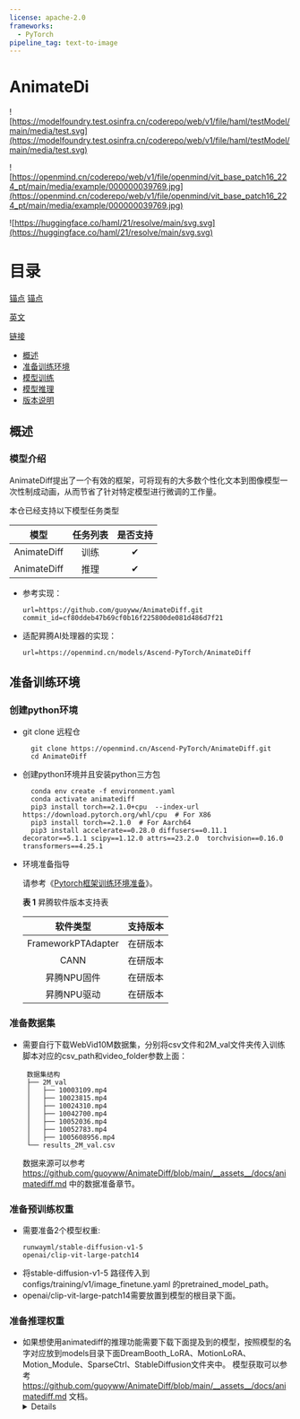 ```yaml
---
license: apache-2.0
frameworks:
  - PyTorch
pipeline_tag: text-to-image
---
```



# AnimateDi

![https://modelfoundry.test.osinfra.cn/coderepo/web/v1/file/haml/testModel/main/media/test.svg](https://modelfoundry.test.osinfra.cn/coderepo/web/v1/file/haml/testModel/main/media/test.svg)

![https://openmind.cn/coderepo/web/v1/file/openmind/vit_base_patch16_224_pt/main/media/example/000000039769.jpg](https://openmind.cn/coderepo/web/v1/file/openmind/vit_base_patch16_224_pt/main/media/example/000000039769.jpg)

![https://huggingface.co/haml/21/resolve/main/svg.svg](https://huggingface.co/haml/21/resolve/main/svg.svg)

# 目录

[锚点](./pp.md#准备训练环境)
[锚点](./#准备训练环境)

[英文](README_EN.md)

[链接](https://www.openeuler.org/zh/oEEP/?name=oEEP-0002%20oEEP%20%E6%A0%BC%E5%BC%8F%E4%B8%8E%E5%86%85%E5%AE%B9%E8%A7%84%E8%8C%83#oeep-%E5%86%85%E5%AE%B9%E8%A6%81%E6%B1%82)

- [概述](#概述)
- [准备训练环境](#准备训练环境)
- [模型训练](#模型训练)
- [模型推理](#模型推理)
- [版本说明](#版本说明)



## 概述

### 模型介绍

AnimateDiff提出了一个有效的框架，可将现有的大多数个性化文本到图像模型一次性制成动画，从而节省了针对特定模型进行微调的工作量。

本仓已经支持以下模型任务类型

|     模型      | 任务列表 | 是否支持 |
|:-----------:|:----:|:-----:|
| AnimateDiff |  训练  | ✔ |
| AnimateDiff |  推理  | ✔ |

- 参考实现：

  ```
  url=https://github.com/guoyww/AnimateDiff.git
  commit_id=cf80ddeb47b69cf0b16f225800de081d486d7f21
  ```

- 适配昇腾AI处理器的实现：
  ```shell
  url=https://openmind.cn/models/Ascend-PyTorch/AnimateDiff
  ```

## 准备训练环境

### 创建python环境

- git clone 远程仓
  ```shell
    git clone https://openmind.cn/Ascend-PyTorch/AnimateDiff.git
    cd AnimateDiff
  ```

- 创建python环境并且安装python三方包
  ```shell
    conda env create -f environment.yaml
    conda activate animatediff
    pip3 install torch==2.1.0+cpu  --index-url https://download.pytorch.org/whl/cpu  # For X86
    pip3 install torch==2.1.0  # For Aarch64
    pip3 install accelerate==0.28.0 diffusers==0.11.1 decorator==5.1.1 scipy==1.12.0 attrs==23.2.0  torchvision==0.16.0 transformers==4.25.1
  ```
- 环境准备指导

  请参考《[Pytorch框架训练环境准备](https://www.hiascend.com/document/detail/zh/ModelZoo/pytorchframework/ptes)》。

    **表 1**  昇腾软件版本支持表

  |     软件类型     |   支持版本   |
  |:-----------:|:--------:|
  | FrameworkPTAdapter  |   在研版本   |
  | CANN | 在研版本 |
   | 昇腾NPU固件 | 在研版本 |
   | 昇腾NPU驱动 | 在研版本 |


### 准备数据集

- 需要自行下载WebVid10M数据集，分别将csv文件和2M_val文件夹传入训练脚本对应的csv_path和video_folder参数上面：
   ```
    数据集结构
    ├── 2M_val
    │   ├── 10003109.mp4
    │   ├── 10023815.mp4
    │   ├── 10024310.mp4
    │   ├── 10042700.mp4
    │   ├── 10052036.mp4
    │   ├── 10052783.mp4
    │   ├── 1005608956.mp4
    └── results_2M_val.csv
   ```
  数据来源可以参考 https://github.com/guoyww/AnimateDiff/blob/main/__assets__/docs/animatediff.md 中的数据准备章节。
### 准备预训练权重

- 需要准备2个模型权重:
  ```shell
  runwayml/stable-diffusion-v1-5
  openai/clip-vit-large-patch14
  ```
- 将stable-diffusion-v1-5 路径传入到configs/training/v1/image_finetune.yaml 的pretrained_model_path。
- openai/clip-vit-large-patch14需要放置到模型的根目录下面。
### 准备推理权重
- 如果想使用animatediff的推理功能需要下载下面提及到的模型，按照模型的名字对应放到models目录下面DreamBooth_LoRA、MotionLoRA、Motion_Module、SparseCtrl、StableDiffusion文件夹中。
 模型获取可以参考 https://github.com/guoyww/AnimateDiff/blob/main/__assets__/docs/animatediff.md 文档。
  <details>
